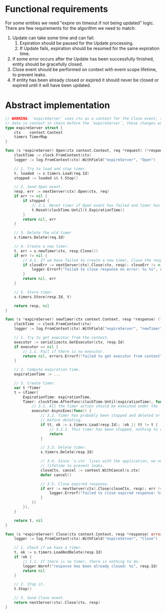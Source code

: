 # Functional requirements

For some entities we need "expire on timeout if not being updated" logic. There are few requirements for the algorithm
we need to match:
1. Update can take some time and can fail:
   1. Expiration should be paused for the Update processing.
   2. If Update fails, expiration should be resumed for the same expiration time.
2. If some error occurs after the Update has been successfully finished, entity should be gracefully closed.
3. Close event should be performed on context with event scope lifetime, to prevent leaks.
4. If entity has been already closed or expired it should never be closed or expired until it will have been updated.

# Abstract implementation

```go
// WARNING: `expireServer` uses ctx as a context for the Close event, so if there are any chain elements setting some
// data in context in chain before the `expireServer`, these changes won't appear in the Close context.
type expireServer struct {
	ctx    context.Context
	timers TimerMap
}

func (s *expireServer) Open(ctx context.Context, req *request) (*response, error) {
	clockTime := clock.FromContext(ctx)
	logger := log.FromContext(ctx).WithField("expireServer", "Open")

	// 1. Try to load and stop timer.
	t, loaded := s.timers.Load(req.Id)
	stopped := loaded && t.Stop()

	// 2. Send Open event.
	resp, err := nextServer(ctx).Open(ctx, req)
	if err != nil {
		if stopped {
			// 2.1. Reset timer if Open event has failed and timer has been successfully stopped.
			t.Reset(clockTime.Until(t.ExpirationTime))
		}
		return nil, err
	}

	// 3. Delete the old timer
	s.timers.Delete(req.Id)

	// 4. Create a new timer.
	t, err = s.newTimer(ctx, resp.Clone())
	if err != nil {
		// 4.1. If we have failed to create a new timer, Close the response.
		if closeErr := nextServer(ctx).Close(ctx, resp); closeErr != nil {
			logger.Errorf("failed to close response on error: %s %s", resp.Id, closeErr.Error())
		}
		return nil, err
	}

	// 5. Store timer.
	s.timers.Store(resp.Id, t)

	return resp, nil
}

func (s *expireServer) newTimer(ctx context.Context, resp *response) (*Timer, error) {
	clockTime := clock.FromContext(ctx)
	logger := log.FromContext(ctx).WithField("expireServer", "newTimer")

	// 1. Try to get executor from the context.
	executor := serializectx.GetExecutor(ctx, resp.Id)
	if executor == nil {
		// 1.1. Fail if there is no executor.
		return nil, errors.Errorf("failed to get executor from context")
	}

	// 2. Compute expiration time.
	expirationTime := ...

	// 3. Create timer.
	var t *Timer
	t = &Timer{
		ExpirationTime: expirationTime,
		Timer: clockTime.AfterFunc(clockTime.Until(expirationTime), func() {
			// 3.1. All the timer action should be executed under the `executor.AsyncExec`.
			executor.AsyncExec(func() {
				// 3.2. Timer has probably been stopped and deleted or replaced with a new one, so we need to check it
				// before deleting.
				if tt, ok := s.timers.Load(resp.Id); !ok || tt != t {
					// 3.2.1. This timer has been stopped, nothing to do.
					return
				}

				// 3.3. Delete timer.
				s.timers.Delete(resp.Id)

				// 3.4. Since `s.ctx` lives with the application, we need to create a new context with event scope
				// lifetime to prevent leaks.
				closeCtx, cancel := context.WithCancel(s.ctx)
				defer cancel()

				// 3.5. Close expired response.
				if err := nextServer(ctx).Close(closeCtx, resp); err != nil {
					logger.Errorf("failed to close expired response: %s %s", resp.Id, err.Error())
				}
			})
		}),
	}

	return t, nil
}

func (s *expireServer) Close(ctx context.Context, resp *response) error {
	logger := log.FromContext(ctx).WithField("expireServer", "Close")

	// 1. Check if we have a timer.
	t, ok := s.timers.LoadAndDelete(resp.Id)
	if !ok {
		// 1.1. If there is no timer, there is nothing to do.
		logger.Warnf("response has been already closed: %s", resp.Id)
		return nil
	}

	// 2. Stop it.
	t.Stop()

	// 3. Send Close event.
	return nextServer(ctx).Close(ctx, resp)
}
```